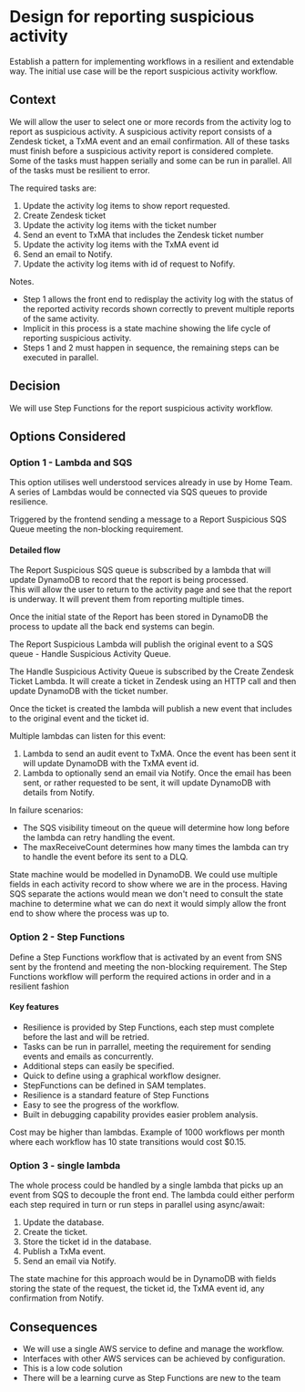 # Design for reporting suspicious activity

Establish a pattern for implementing workflows in a resilient and extendable way. The initial use case will be the report suspicious activity workflow.

## Context

We will allow the user to select one or more records from the activity log to report as suspicious activity. A suspicious activity report consists of a Zendesk ticket, a TxMA event and an email confirmation. All of these tasks must finish before a suspicious activity report is considered complete. Some of the tasks must happen serially and some can be run in parallel. All of the tasks must be resilient to error.

The required tasks are:

1. Update the activity log items to show report requested.
2. Create Zendesk ticket
3. Update the activity log items with the ticket number
4. Send an event to TxMA that includes the Zendesk ticket number
5. Update the activity log items with the TxMA event id
6. Send an email to Notify.
7. Update the activity log items with id of request to Nofify.

Notes.

- Step 1 allows the front end to redisplay the activity log with the status of the reported activity records shown correctly to prevent multiple reports of the same activity.
- Implicit in this process is a state machine showing the life cycle of reporting suspicious activity.
- Steps 1 and 2 must happen in sequence, the remaining steps can be executed in parallel.

## Decision

We will use Step Functions for the report suspicious activity workflow.

## Options Considered

### Option 1 - Lambda and SQS

This option utilises well understood services already in use by Home Team. A series of Lambdas would be connected via SQS queues to provide resilience.

Triggered by the frontend sending a message to a Report Suspicious SQS Queue meeting the non-blocking requirement.

#### Detailed flow

The Report Suspicious SQS queue is subscribed by a lambda that will update DynamoDB to record that the report is being processed.  
This will allow the user to return to the activity page and see that the report is underway. It will prevent them from reporting multiple times.

Once the initial state of the Report has been stored in DynamoDB the process to update all the back end systems can begin.

The Report Suspicious Lambda will publish the original event to a SQS queue - Handle Suspicious Activity Queue.

The Handle Suspicious Activity Queue is subscribed by the Create Zendesk Ticket Lambda. It will create a ticket in Zendesk using an HTTP call and then update DynamoDB with the ticket number.

Once the ticket is created the lambda will publish a new event that includes to the original event and the ticket id.

Multiple lambdas can listen for this event:

1. Lambda to send an audit event to TxMA. Once the event has been sent it will update DynamoDB with the TxMA event id.
2. Lambda to optionally send an email via Notify. Once the email has been sent, or rather requested to be sent, it will update DynamoDB with details from Notify.

In failure scenarios:

- The SQS visibility timeout on the queue will determine how long before the lambda can retry handling the event.
- The maxReceiveCount determines how many times the lambda can try to handle the event before its sent to a DLQ.

State machine would be modelled in DynamoDB. We could use multiple fields in each activity record to show where we are in the process. Having SQS separate the actions would mean we don't need to consult the state machine to determine what we can do next it would simply allow the front end to show where the process was up to.

### Option 2 - Step Functions

Define a Step Functions workflow that is activated by an event from SNS sent by the frontend and meeting the non-blocking requirement. The Step Functions workflow will perform the required actions in order and in a resilient fashion

#### Key features

- Resilience is provided by Step Functions, each step must complete before the last and will be retried.
- Tasks can be run in parrallel, meeting the requirement for sending events and emails as concurrently.
- Additional steps can easily be specified.
- Quick to define using a graphical workflow designer.
- StepFunctions can be defined in SAM templates.
- Resilience is a standard feature of Step Functions
- Easy to see the progress of the workflow.
- Built in debugging capability provides easier problem analysis.

Cost may be higher than lambdas. Example of 1000 workflows per month where each workflow has 10 state transitions would cost $0.15.

### Option 3 - single lambda

The whole process could be handled by a single lambda that picks up an event from SQS to decouple the front end. The lambda could either perform each step required in turn or run steps in parallel using async/await:

1. Update the database.
2. Create the ticket.
3. Store the ticket id in the database.
4. Publish a TxMa event.
5. Send an email via Notify.

The state machine for this approach would be in DynamoDB with fields storing the state of the request, the ticket id, the TxMA event id, any confirmation from Notify.

## Consequences

- We will use a single AWS service to define and manage the workflow.
- Interfaces with other AWS services can be achieved by configuration.
- This is a low code solution
- There will be a learning curve as Step Functions are new to the team
